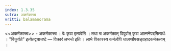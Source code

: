 ```yaml
---
index: 1.3.35
sutra: अकर्मकाच्च
vritti: balamanorama
---
```


<<अकर्मकाच्च>> - अकर्मकाच्च । वेः कृञ इत्यवेति । तथा च अकर्मकात् विपूर्वात् कृञ आत्मनेपदमित्यर्थः । "विकुर्वते" इत्येतद्व्याचष्टे  —  विकारं लभन्ते इति । लाभे विकारस्य कर्मत्वेपि धात्वर्थोपसङ्ग्रहादकर्मकत्वम् । 